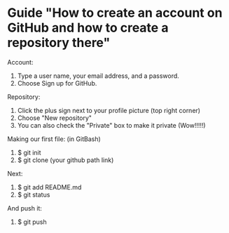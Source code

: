 # Guide "How to create an account on GitHub and how to create a repository there"

Account:
1. Type a user name, your email address, and a password.
2. Choose Sign up for GitHub.

Repository:
1. Click the plus sign next to your profile picture (top right corner)
2. Choose "New repository"
3. You can also check the "Private" box to make it private (Wow!!!!!)

Making our first file:
(in GitBash)

1. $ git init
2. $ git clone (your github path link)

Next:
1. $ git add README.md
2. $ git status

And push it:
1. $ git push
